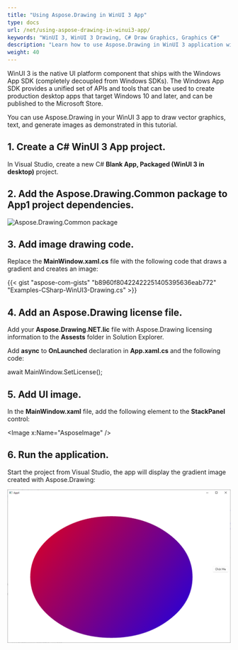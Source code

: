 ```yaml
---
title: "Using Aspose.Drawing in WinUI 3 App"
type: docs
url: /net/using-aspose-drawing-in-winui3-app/
keywords: "WinUI 3, WinUI 3 Drawing, C# Draw Graphics, Graphics C#"
description: "Learn how to use Aspose.Drawing in WinUI 3 application with C#."
weight: 40
---
```


WinUI 3 is the native UI platform component that ships with the Windows App SDK (completely decoupled from Windows SDKs). The Windows App SDK provides a unified set of APIs and tools that can be used to create production desktop apps that target Windows 10 and later, and can be published to the Microsoft Store.

You can use Aspose.Drawing in your WinUI 3 app to draw vector graphics, text, and generate images as demonstrated in this tutorial.

## 1. Create a C# WinUI 3 App project.

In Visual Studio, create a new C# **Blank App, Packaged (WinUI 3 in desktop)** project.

## 2. Add the Aspose.Drawing.Common package to App1 project dependencies.

<img src="../installation/installation_adc.png" alt="Aspose.Drawing.Common package" />

## 3. Add image drawing code.

Replace the **MainWindow.xaml.cs** file with the following code that draws a gradient and creates an image:

{{< gist "aspose-com-gists" "b8960f80422422251405395636eab772" "Examples-CSharp-WinUI3-Drawing.cs" >}}

## 4. Add an Aspose.Drawing license file.

Add your **Aspose.Drawing.NET.lic** file with Aspose.Drawing licensing information to the **Assests** folder in Solution Explorer.

Add **async** to **OnLaunched** declaration in **App.xaml.cs** and the following code:

await MainWindow.SetLicense();


## 5. Add UI image.

In the **MainWindow.xaml** file, add the following element to the **StackPanel** control:

&lt;Image x:Name="AsposeImage" /&gt;

## 6. Run the application.

Start the project from Visual Studio, the app will display the gradient image created with Aspose.Drawing:

<img src="linear-gradient-in-winui3.png" alt="Linear gradient drawn in WinUI 3" />
